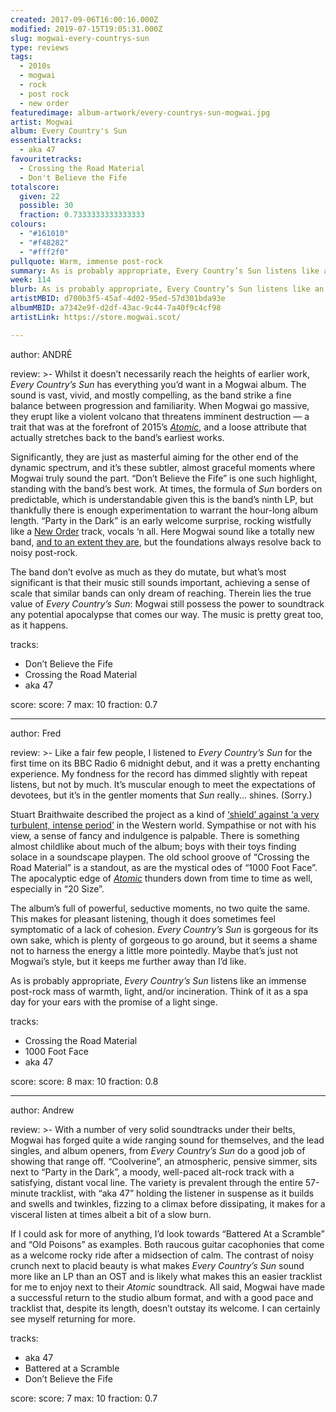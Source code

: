 ```yaml
---
created: 2017-09-06T16:00:16.000Z
modified: 2019-07-15T19:05:31.000Z
slug: mogwai-every-countrys-sun
type: reviews
tags:
  - 2010s
  - mogwai
  - rock
  - post rock
  - new order
featuredimage: album-artwork/every-countrys-sun-mogwai.jpg
artist: Mogwai
album: Every Country's Sun
essentialtracks:
  - aka 47
favouritetracks:
  - Crossing the Road Material
  - Don't Believe the Fife
totalscore:
  given: 22
  possible: 30
  fraction: 0.7333333333333333
colours:
  - "#161010"
  - "#f48282"
  - "#fff2f0"
pullquote: Warm, immense post-rock
summary: As is probably appropriate, Every Country’s Sun listens like an immense post-rock mass of warmth, light, and/or incineration. Think of it as a spa day for your ears with the promise of a light singe.
week: 114
blurb: As is probably appropriate, Every Country’s Sun listens like an immense post-rock mass of warmth, light, and/or incineration. Who could say no to that?
artistMBID: d700b3f5-45af-4d02-95ed-57d301bda93e
albumMBID: a7342e9f-d2df-43ac-9c44-7a40f9c4cf98
artistLink: https://store.mogwai.scot/

---
```


author: ANDRÉ

review: >-
  Whilst it doesn’t necessarily reach the heights of earlier work, *Every Country’s Sun* has everything you’d want in a Mogwai album. The sound is vast, vivid, and mostly compelling, as the band strike a fine balance between progression and familiarity. When Mogwai go massive, they erupt like a violent volcano that threatens imminent destruction — a trait that was at the forefront of 2015’s [*Atomic*](/reviews/mogwai-atomic), and a loose attribute that actually stretches back to the band’s earliest works. 
  
  Significantly, they are just as masterful aiming for the other end of the dynamic spectrum, and it’s these subtler, almost graceful moments where Mogwai truly sound the part. “Don’t Believe the Fife” is one such highlight, standing with the band’s best work. At times, the formula of *Sun* borders on predictable, which is understandable given this is the band’s ninth LP, but thankfully there is enough experimentation to warrant the hour-long album length. “Party in the Dark” is an early welcome surprise, rocking wistfully like a [New Order](/reviews/new-order-power-corruption-and-lies) track, vocals ‘n all. Here Mogwai sound like a totally new band, [and to an extent they are](https://pitchfork.com/news/62114-mogwai-guitarist-john-cummings-leaves-the-band-to-pursue-his-own-musical-projects), but the foundations always resolve back to noisy post-rock. 
  
  The band don’t evolve as much as they do mutate, but what’s most significant is that their music still sounds important, achieving a sense of scale that similar bands can only dream of reaching. Therein lies the true value of *Every Country’s Sun*: Mogwai still possess the power to soundtrack any potential apocalypse that comes our way. The music is pretty great too, as it happens.

tracks:
  - Don’t Believe the Fife
  - ­­Crossing the Road Material
  - ­­aka 47

score:
  score: 7
  max: 10
  fraction: 0.7

---
author: Fred

review: >-
  Like a fair few people, I listened to *Every Country’s Sun* for the first time on its BBC Radio 6 midnight debut, and it was a pretty enchanting experience. My fondness for the record has dimmed slightly with repeat listens, but not by much. It’s muscular enough to meet the expectations of devotees, but it’s in the gentler moments that *Sun* really... shines. (Sorry.) 
  
  Stuart Braithwaite described the project as a kind of [‘shield’ against ‘a very turbulent, intense period’](https://consequenceofsound.net/2017/05/mogwai-announce-new-album-every-countrys-sun-share-coolverine-listen/) in the Western world. Sympathise or not with his view, a sense of fancy and indulgence is palpable. There is something almost childlike about much of the album; boys with their toys finding solace in a soundscape playpen. The old school groove of “Crossing the Road Material” is a standout, as are the mystical odes of “1000 Foot Face”. The apocalyptic edge of [*Atomic*](/reviews/mogwai-atomic) thunders down from time to time as well, especially in “20 Size”. 
  
  The album’s full of powerful, seductive moments, no two quite the same. This makes for pleasant listening, though it does sometimes feel symptomatic of a lack of cohesion. *Every Country’s Sun* is gorgeous for its own sake, which is plenty of gorgeous to go around, but it seems a shame not to harness the energy a little more pointedly. Maybe that’s just not Mogwai’s style, but it keeps me further away than I’d like. 
  
  As is probably appropriate, *Every Country’s Sun* listens like an immense post-rock mass of warmth, light, and/or incineration. Think of it as a spa day for your ears with the promise of a light singe.

tracks:
  - Crossing the Road Material
  - ­­1000 Foot Face
  - ­­aka 47

score:
  score: 8
  max: 10
  fraction: 0.8

---
author: Andrew

review: >-
  With a number of very solid soundtracks under their belts, Mogwai has forged quite a wide ranging sound for themselves, and the lead singles, and album openers, from *Every Country’s Sun* do a good job of showing that range off. “Coolverine”, an atmospheric, pensive simmer, sits next to “Party in the Dark”, a moody, well-paced alt-rock track with a satisfying, distant vocal line. The variety is prevalent through the entire 57-minute tracklist, with “aka 47” holding the listener in suspense as it builds and swells and twinkles, fizzing to a climax before dissipating, it makes for a visceral listen at times albeit a bit of a slow burn. 
  
  If I could ask for more of anything, I’d look towards “Battered At a Scramble” and “Old Poisons” as examples. Both raucous guitar cacophonies that come as a welcome rocky ride after a midsection of calm. The contrast of noisy crunch next to placid beauty is what makes *Every Country’s Sun* sound more like an LP than an OST and is likely what makes this an easier tracklist for me to enjoy next to their *Atomic* soundtrack. All said, Mogwai have made a successful return to the studio album format, and with a good pace and tracklist that, despite its length, doesn’t outstay its welcome. I can certainly see myself returning for more.

tracks:
  - aka 47
  - ­­Battered at a Scramble
  - ­­Don’t Believe the Fife

score:
  score: 7
  max: 10
  fraction: 0.7
